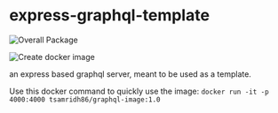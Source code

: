# express-graphql-template

![Overall Package](https://github.com/tsamridh86/express-graphql-template/workflows/Overall%20Package/badge.svg)

![Create docker image](https://github.com/tsamridh86/express-graphql-template/workflows/Create%20docker%20image/badge.svg)

an express based graphql server, meant to be used as a template.

Use this docker command to quickly use the image: `docker run -it -p 4000:4000 tsamridh86/graphql-image:1.0`
